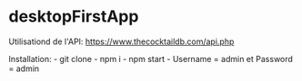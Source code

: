 # desktopFirstApp
 
Utilisationd de l'API: https://www.thecocktaildb.com/api.php

Installation:
    - git clone
    - npm i 
    - npm start
    - Username = admin et Password = admin